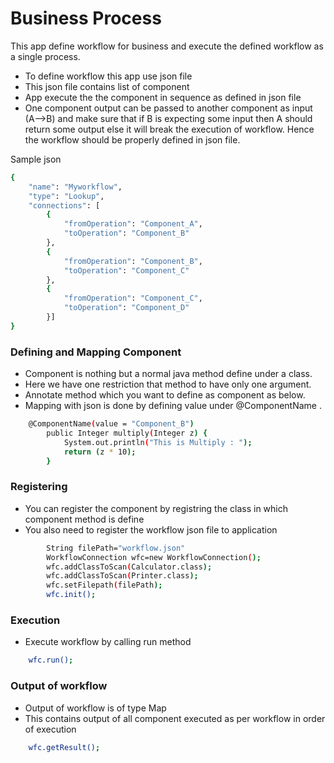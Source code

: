 # Business Process

This app define workflow for business and execute the defined workflow as a single process.

  - To define workflow this app use json file
  - This json file contains list of component
  - App execute the the component in sequence as defined in json file
  - One component output can be passed to another component  as input (A-->B) and make sure that if B is expecting some input then A should return some output else it will break the execution of workflow. Hence the workflow should be properly defined in json file.

Sample  json 

```sh
{
	"name": "Myworkflow",
	"type": "Lookup",
	"connections": [
		{
			"fromOperation": "Component_A",
			"toOperation": "Component_B"
		},
		{
			"fromOperation": "Component_B",
			"toOperation": "Component_C"
		},
		{
			"fromOperation": "Component_C",
			"toOperation": "Component_D"
		}]
}

```
### Defining and Mapping Component 

  - Component is nothing but a normal java method define under a class.
  - Here we have one restriction that method to have only one argument. 
  - Annotate method which you want to define as component as below.
  - Mapping with json is done by defining value under @ComponentName  .
```sh
    @ComponentName(value = "Component_B")
    	public Integer multiply(Integer z) {
    		System.out.println("This is Multiply : ");
    		return (z * 10);
    	}
```
### Registering 

  - You can register the component by registring the class in which component method is define
  - You also need to register the workflow json file to application
```sh
        String filePath="workflow.json"
        WorkflowConnection wfc=new WorkflowConnection();
		wfc.addClassToScan(Calculator.class);
		wfc.addClassToScan(Printer.class);
		wfc.setFilepath(filePath);
		wfc.init();
```

### Execution 
  - Execute workflow by calling run method
```sh
    wfc.run();
```
### Output of workflow
  - Output of workflow is of type Map 
  - This contains output of all component executed as per workflow in order of execution
```sh
    wfc.getResult();
```
